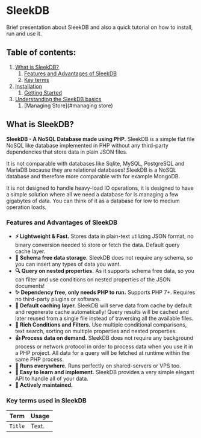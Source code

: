 # SleekDB
Brief presentation about SleekDB and also a quick tutorial on how to install, run and use it.

## Table of contents:
1. [What is SleekDB?](#what-is-sleekdb)
   1. [Features and Advantages of SleekDB](#features-and-andvantages-of-sleekdb)
   2. [Key terms](#key-terms-used-in-sleekdb)
2. [Installation](#installation)
   1. [Getting Started](#getting-started)
3. [Understanding the SleekDB basics](#understanding-the-sleekdb-basics)
   1. [Managing Store](#managing store)

## What is SleekDB?
__SleekDB - A NoSQL Database made using PHP.__ SleekDB is a simple flat file NoSQL like database implemented in PHP without any third-party dependencies that store data in plain JSON files.

It is not comparable with databases like Sqlite, MySQL, PostgreSQL and MariaDB because they are relational databases! SleekDB is a NoSQL database and therefore more comparable with for example MongoDB.

It is not designed to handle heavy-load IO operations, it is designed to have a simple solution where all we need a database for is managing a few gigabytes of data. You can think of it as a database for low to medium operation loads.

### Features and Advantages of SleekDB
- __⚡ Lightweight & Fast.__ Stores data in plain-text utilizing JSON format, no binary conversion needed to store or fetch the data. Default query cache layer.
- __🔆 Schema free data storage.__ SleekDB does not require any schema, so you can insert any types of data you want.
- __🔍 Query on nested properties.__ As it supports schema free data, so you can filter and use conditions on nested properties of the JSON documents!
- __✨ Dependency free, only needs PHP to run.__ Supports PHP 7+. Requires no third-party plugins or software.
- __🚀 Default caching layer.__ SleekDB will serve data from cache by default and regenerate cache automatically! Query results will be cached and later reused from a single file instead of traversing all the available files.
- __🌈 Rich Conditions and Filters.__ Use multiple conditional comparisons, text search, sorting on multiple properties and nested properties.
- __👍 Process data on demand.__ SleekDB does not require any background process or network protocol in order to process data when you use it in a PHP project. All data for a query will be fetched at runtime within the same PHP process.
- __💩 Runs everywhere.__ Runs perfectly on shared-servers or VPS too.
- __🍰 Easy to learn and implement.__ SleekDB provides a very simple elegant API to handle all of your data.
- __💌 Actively maintained.__

 
### Key terms used in SleekDB
Term | Usage
--- | ---
`Title` | Text.




